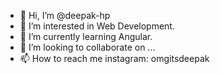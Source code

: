 - 👋 Hi, I’m @deepak-hp
- 👀 I’m interested in Web Development.
- 🌱 I’m currently learning Angular.
- 💞️ I’m looking to collaborate on ...
- 📫 How to reach me instagram: omgitsdeepak

<!---
deepak-hp/deepak-hp is a ✨ special ✨ repository because its `README.md` (this file) appears on your GitHub profile.
You can click the Preview link to take a look at your changes.
--->
